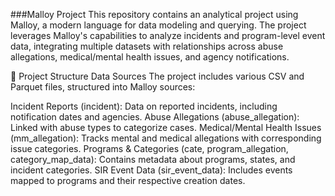 ###Malloy Project
This repository contains an analytical project using Malloy, a modern language for data modeling and querying. The project leverages Malloy's capabilities to analyze incidents and program-level event data, integrating multiple datasets with relationships across abuse allegations, medical/mental health issues, and agency notifications.

📂 Project Structure
Data Sources
The project includes various CSV and Parquet files, structured into Malloy sources:

Incident Reports (incident): Data on reported incidents, including notification dates and agencies.
Abuse Allegations (abuse_allegation): Linked with abuse types to categorize cases.
Medical/Mental Health Issues (mm_allegation): Tracks mental and medical allegations with corresponding issue categories.
Programs & Categories (cate, program_allegation, category_map_data): Contains metadata about programs, states, and incident categories.
SIR Event Data (sir_event_data): Includes events mapped to programs and their respective creation dates.
